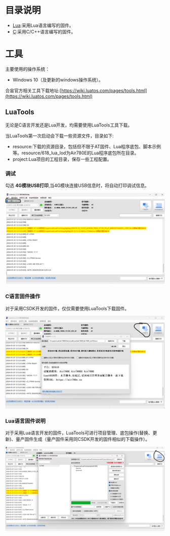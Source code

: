 # 目录说明

- [Lua](Lua):采用Lua语言编写的固件。
- [C](C):采用C/C++语言编写的固件。

# 工具

主要使用的操作系统：

- Windows 10（及更新的windows操作系统）。

合宙官方相关工具下载地址:[https://wiki.luatos.com/pages/tools.html](https://wiki.luatos.com/pages/tools.html)

## LuaTools

无论是C语言开发还是Lua开发，均需要使用LuaTools工具下载。

当LuaTools第一次启动会下载一些资源文件，目录如下:

- resource:下载的资源目录，包括但不限于AT固件、Lua程序底包、脚本示例等。resource/618_lua_lod为Air780E的Lua程序底包所在目录。
- project:Lua项目的工程目录，保存一些工程配置。

### 调试

勾选 **4G模块USB打印**,当4G模块连接USB信息时，将自动打印调试信息。

![LuaTools-Debug-USB](LuaTools-Debug-USB.png)

### C语言固件操作

对于采用CSDK开发的固件，仅仅需要使用LuaTools下载固件。

![LuaTools-CSDK-Download](LuaTools-CSDK-Download.png)

### Lua语言固件说明

对于采用Lua语言开发的固件，LuaTools可进行项目管理、底包操作(替换、更新)、量产固件生成（量产固件采用同CSDK开发的固件相似的下载操作）。

![LuaTools-Lua-Operation](LuaTools-Lua-Operation.png)